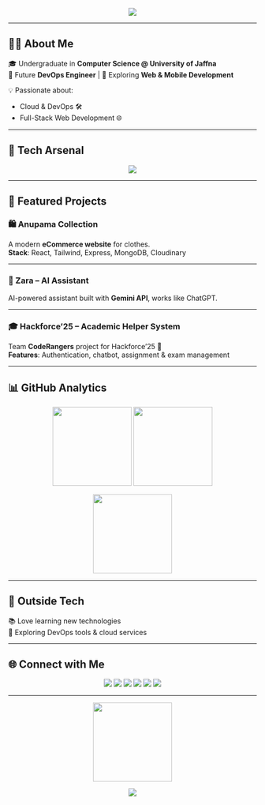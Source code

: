 <!-- Banner -->
<p align="center">
  <img src="https://capsule-render.vercel.app/api?type=waving&color=0:00c6ff,100:0072ff&height=200&section=header&text=Hi%20I'm%20Pasidu%20Chamod&fontSize=40&fontColor=fff&animation=fadeIn&fontAlignY=40" />
</p>

---

## 👨‍💻 About Me  
🎓 Undergraduate in **Computer Science @ University of Jaffna**  
🚀 Future **DevOps Engineer** | 🌱 Exploring **Web & Mobile Development**  

💡 Passionate about:  
- Cloud & DevOps 🛠️  
- Full-Stack Web Development 🌐 

---

## 🚀 Tech Arsenal  

<p align="center">
  <img src="https://skillicons.dev/icons?i=css,tailwind,react,js,nodejs,express,mongodb,firebase,git,github,docker,linux" />
</p>

---

## 🌟 Featured Projects  

### 🛍️ Anupama Collection  
A modern **eCommerce website** for clothes.  
**Stack**: React, Tailwind, Express, MongoDB, Cloudinary  

---

### 🤖 Zara – AI Assistant  
AI-powered assistant built with **Gemini API**, works like ChatGPT.  

---

### 🎓 Hackforce’25 – Academic Helper System  
Team **CodeRangers** project for Hackforce’25 🚀  
**Features**: Authentication, chatbot, assignment & exam management  

---

## 📊 GitHub Analytics  

<p align="center">
  <img src="https://github-readme-stats.vercel.app/api?username=pasiduchamod&show_icons=true&theme=tokyonight" height="160"/>
  <img src="https://github-readme-stats.vercel.app/api/top-langs/?username=pasiduchamod&layout=compact&theme=tokyonight" height="160"/>
</p>

<p align="center">
  <img src="https://github-readme-streak-stats.herokuapp.com?user=pasiduchamod&theme=tokyonight&date_format=j%20M%5B%20Y%5D" height="160"/>
</p>

---

## 🎵 Outside Tech  
📚 Love learning new technologies  
🌱 Exploring DevOps tools & cloud services  

---

## 🌐 Connect with Me  

<p align="center">
  <a href="mailto:jayaweera.pasindu123@gmail.com"><img src="https://img.shields.io/badge/Email-000?style=for-the-badge&logo=gmail&logoColor=white" /></a>
  <a href="https://www.linkedin.com/in/pasidu-chamod/"><img src="https://img.shields.io/badge/LinkedIn-000?style=for-the-badge&logo=linkedin&logoColor=white" /></a>
  <a href="https://www.facebook.com/pcj2001?mibextid=wwXIfr&mibextid=wwXIfr"><img src="https://img.shields.io/badge/Facebook-000?style=for-the-badge&logo=facebook&logoColor=white" /></a>
  <a href="https://www.instagram.com/pasidu_chamod?igsh=MW1xN2FoMGNpcmtrcg%3D%3D&utm_source=qr"><img src="https://img.shields.io/badge/Instagram-000?style=for-the-badge&logo=instagram&logoColor=white" /></a>
  <a href="https://medium.com/@pasiduchamod"><img src="https://img.shields.io/badge/Medium-000?style=for-the-badge&logo=medium&logoColor=white" /></a>
  <a href="https://www.credly.com/users/pasidu-chamod"><img src="https://img.shields.io/badge/Credly-000?style=for-the-badge&logo=credly&logoColor=white" /></a>
</p>

---

<!-- Snake contribution graph -->
<p align="center">
  <img src="https://streak-stats.demolab.com?user=pasiduchamod&theme=github-dark-blue&hide_border=true" height="160"/>
</p>

<!-- Footer -->
<p align="center">
  <img src="https://capsule-render.vercel.app/api?type=waving&color=0:0072ff,100:00c6ff&height=120&section=footer"/>
</p>
